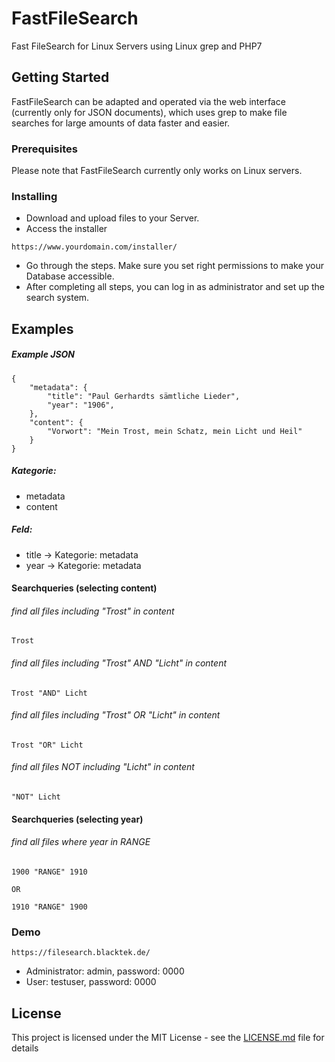 # FastFileSearch

Fast FileSearch for Linux Servers using Linux grep and PHP7

## Getting Started

FastFileSearch can be adapted and operated via the web interface (currently only for JSON documents), which uses grep to make file searches for large amounts of data faster and easier.

### Prerequisites

Please note that FastFileSearch currently only works on Linux servers.

### Installing

* Download and upload files to your Server. 
* Access the installer
```
https://www.yourdomain.com/installer/
```
* Go through the steps. Make sure you set right permissions to make your Database accessible.
* After completing all steps, you can log in as administrator and set up the search system.

## Examples

##### Example JSON
```
{
    "metadata": {
        "title": "Paul Gerhardts sämtliche Lieder",
        "year": "1906",
    },
    "content": {
        "Vorwort": "Mein Trost, mein Schatz, mein Licht und Heil"
    }
}
```

##### Kategorie: 
* metadata
* content
##### Feld: 
* title -> Kategorie: metadata
* year  -> Kategorie: metadata

#### Searchqueries (selecting content)
###### find all files including "Trost" in content

```
Trost  
```
###### find all files including "Trost" AND "Licht" in content 

```
Trost "AND" Licht  
```

###### find all files including "Trost" OR "Licht" in content 

```
Trost "OR" Licht  
```

###### find all files NOT including "Licht" in content 

```
"NOT" Licht  
```
#### Searchqueries (selecting year)
###### find all files where year in RANGE

```
1900 "RANGE" 1910

OR

1910 "RANGE" 1900
```


### Demo
```
https://filesearch.blacktek.de/
```
* Administrator: admin, password: 0000
* User: testuser, password: 0000 

## License

This project is licensed under the MIT License - see the [LICENSE.md](LICENSE.md) file for details
